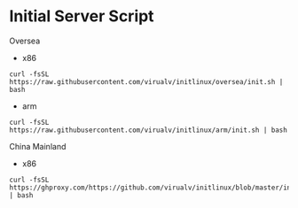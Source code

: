 # Initial Server Script

Oversea

- x86
```shell
curl -fsSL https://raw.githubusercontent.com/virualv/initlinux/oversea/init.sh | bash
```
- arm
```shell
curl -fsSL https://raw.githubusercontent.com/virualv/initlinux/arm/init.sh | bash
```

China Mainland

- x86
```shell
curl -fsSL https://ghproxy.com/https://github.com/virualv/initlinux/blob/master/init.sh | bash
```
